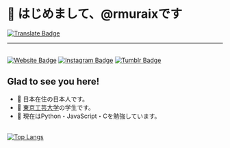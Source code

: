# 👋 はじめまして、@rmuraixです  
[![Translate Badge](https://img.shields.io/badge/English-ffffff?style=flat-square&logo=googletranslate&logoColor=black)](/README.md)
***
&nbsp;  
[![Website Badge](https://img.shields.io/badge/Website-000000?style=flat-square&logo=firefox&logoColor=white)](https://rmurai.com)
[![Instagram Badge](https://img.shields.io/badge/-Instagram-e4405f?style=flat-square&logo=Instagram&logoColor=white)](https://www.instagram.com/rmuraix/)
[![Tumblr Badge](https://img.shields.io/badge/-Tumblr-35465C?style=flat-square&logo=tumblr&logoColor=white)](https://photos.rmurai.com/)  
## Glad to see you here!
- 📍 日本在住の日本人です。
- 🏫 [東京工芸大学](https://www.t-kougei.ac.jp/)の学生です。  
- 🌱 現在はPython・JavaScript・Cを勉強しています。  
&nbsp;  

[![Top Langs](https://github-readme-stats.vercel.app/api/top-langs/?username=rmuraix&layout=compact&bg_color=000000&text_color=ffffff)](https://github.com/anuraghazra/github-readme-stats)
